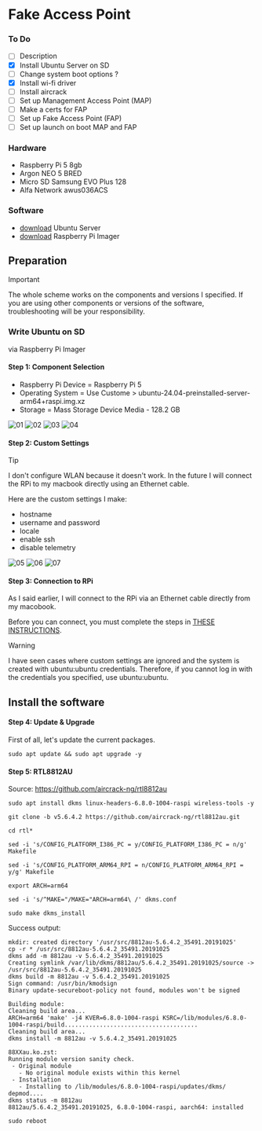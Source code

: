 # Fake Access Point

### To Do

- [ ] Description
- [x] Install Ubuntu Server on SD
- [ ] Change system boot options ?
- [x] Install wi-fi driver
- [ ] Install aircrack
- [ ] Set up Management Access Point (MAP)
- [ ] Make a certs for FAP
- [ ] Set up Fake Access Point (FAP)
- [ ] Set up launch on boot MAP and FAP

### Hardware
* Raspberry Pi 5 8gb
* Argon NEO 5 BRED
* Micro SD Samsung EVO Plus 128
* Alfa Network awus036ACS

### Software
* [download](https://cdimage.ubuntu.com/releases/24.04/release/ubuntu-24.04-preinstalled-server-arm64+raspi.img.xz?_gl=1*1bkg0hr*_gcl_au*MjI5NzEwNDYyLjE3MTU0MzcxMTA.&_ga=2.213393364.1936330009.1715437667-24952542.1715437667) Ubuntu Server
* [download](https://www.raspberrypi.com/software/) Raspberry Pi Imager

## Preparation

> [!IMPORTANT]
> The whole scheme works on the components and versions I specified. If you are using other components or versions of the software, troubleshooting will be your responsibility.

### Write Ubuntu on SD

via Raspberry Pi Imager 

#### Step 1: Component Selection

* Raspberry Pi Device = Raspberry Pi 5
* Operating System = Use Custome > ubuntu-24.04-preinstalled-server-arm64+raspi.img.xz
* Storage = Mass Storage Device Media - 128.2 GB

![01](./images/1.png)
![02](./images/2.png)
![03](./images/3.png)
![04](./images/4.png)

#### Step 2: Custom Settings

> [!TIP]
> I don't configure WLAN because it doesn't work. In the future I will connect the RPi to my macbook directly using an Ethernet cable.

Here are the custom settings I make: 

* hostname
* username and password
* locale
* enable ssh
* disable telemetry

![05](./images/5.png)
![06](./images/6.png)
![07](./images/7.png)

#### Step 3: Connection to RPi 

As I said earlier, I will connect to the RPi via an Ethernet cable directly from my macobook.

Before you can connect, you must complete the steps in [THESE INSTRUCTIONS](https://raspberrypi-guide.github.io/networking/create-direct-ethernet-connection).

> [!WARNING]
> I have seen cases where custom settings are ignored and the system is created with ubuntu:ubuntu credentials. Therefore, if you cannot log in with the credentials you specified, use ubuntu:ubuntu.

## Install the software

#### Step 4: Update & Upgrade

First of all, let's update the current packages.

```
sudo apt update && sudo apt upgrade -y
```

#### Step 5: RTL8812AU


Source: https://github.com/aircrack-ng/rtl8812au

```
sudo apt install dkms linux-headers-6.8.0-1004-raspi wireless-tools -y
```
```
git clone -b v5.6.4.2 https://github.com/aircrack-ng/rtl8812au.git
```
```
cd rtl*
```
```
sed -i 's/CONFIG_PLATFORM_I386_PC = y/CONFIG_PLATFORM_I386_PC = n/g' Makefile
```
```
sed -i 's/CONFIG_PLATFORM_ARM64_RPI = n/CONFIG_PLATFORM_ARM64_RPI = y/g' Makefile
```
```
export ARCH=arm64
```
```
sed -i 's/^MAKE="/MAKE="ARCH=arm64\ /' dkms.conf
```
```
sudo make dkms_install
```

Success output:

```
mkdir: created directory '/usr/src/8812au-5.6.4.2_35491.20191025'
cp -r * /usr/src/8812au-5.6.4.2_35491.20191025
dkms add -m 8812au -v 5.6.4.2_35491.20191025
Creating symlink /var/lib/dkms/8812au/5.6.4.2_35491.20191025/source -> /usr/src/8812au-5.6.4.2_35491.20191025
dkms build -m 8812au -v 5.6.4.2_35491.20191025
Sign command: /usr/bin/kmodsign
Binary update-secureboot-policy not found, modules won't be signed

Building module:
Cleaning build area...
ARCH=arm64 'make' -j4 KVER=6.8.0-1004-raspi KSRC=/lib/modules/6.8.0-1004-raspi/build......................................
Cleaning build area...
dkms install -m 8812au -v 5.6.4.2_35491.20191025

88XXau.ko.zst:
Running module version sanity check.
 - Original module
   - No original module exists within this kernel
 - Installation
   - Installing to /lib/modules/6.8.0-1004-raspi/updates/dkms/
depmod....
dkms status -m 8812au
8812au/5.6.4.2_35491.20191025, 6.8.0-1004-raspi, aarch64: installed
```
```
sudo reboot
```